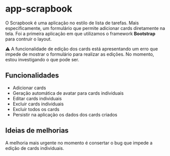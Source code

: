 # app-scrapbook

O Scrapbook é uma aplicação no estilo de lista de tarefas. Mais especificamente, um formulário que permite adicionar cards diretamente na tela. Foi a primeira aplicação em que utilizamos o framework **Bootstrap** para contruir o layout.

:warning: A funcionalidade de edição dos cards está apresentando um erro que impede de mostrar o formulário para realizar as edições. No momento, estou investigando o que pode ser.

## Funcionalidades

- Adicionar cards
- Geração automática de avatar para cards individuais
- Editar cards individuais
- Excluir cards individuais
- Excluir todos os cards
- Persistir na aplicação os dados dos cards criados

## Ideias de melhorias

A melhoria mais urgente no momento é consertar o bug que impede a edição de cards individuais.